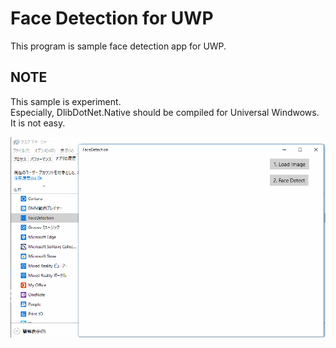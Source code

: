 ﻿# Face Detection for UWP
 
This program is sample face detection app for UWP.

## NOTE

This sample is experiment.  
Especially, DlibDotNet.Native should be compiled for Universal Windwows.  
It is not easy.

![Sample](images/uwp.gif "Sample")